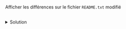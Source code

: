 <br>

Afficher les différences sur le fichier `README.txt` modifié
<br>
<br>
<details><summary>Solution</summary>
<br>

```plain
git diff README.txt
```{{exec}}
</details>
